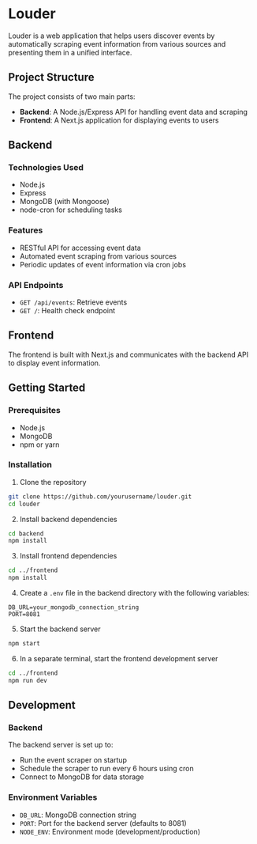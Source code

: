 # Louder

Louder is a web application that helps users discover events by automatically
scraping event information from various sources and presenting them in a unified
interface.

## Project Structure

The project consists of two main parts:

- **Backend**: A Node.js/Express API for handling event data and scraping
- **Frontend**: A Next.js application for displaying events to users

## Backend

### Technologies Used

- Node.js
- Express
- MongoDB (with Mongoose)
- node-cron for scheduling tasks

### Features

- RESTful API for accessing event data
- Automated event scraping from various sources
- Periodic updates of event information via cron jobs

### API Endpoints

- `GET /api/events`: Retrieve events
- `GET /`: Health check endpoint

## Frontend

The frontend is built with Next.js and communicates with the backend API to
display event information.

## Getting Started

### Prerequisites

- Node.js
- MongoDB
- npm or yarn

### Installation

1. Clone the repository

```bash
git clone https://github.com/yourusername/louder.git
cd louder
```

2. Install backend dependencies

```bash
cd backend
npm install
```

3. Install frontend dependencies

```bash
cd ../frontend
npm install
```

4. Create a `.env` file in the backend directory with the following variables:

```
DB_URL=your_mongodb_connection_string
PORT=8081
```

5. Start the backend server

```bash
npm start
```

6. In a separate terminal, start the frontend development server

```bash
cd ../frontend
npm run dev
```

## Development

### Backend

The backend server is set up to:

- Run the event scraper on startup
- Schedule the scraper to run every 6 hours using cron
- Connect to MongoDB for data storage

### Environment Variables

- `DB_URL`: MongoDB connection string
- `PORT`: Port for the backend server (defaults to 8081)
- `NODE_ENV`: Environment mode (development/production)
